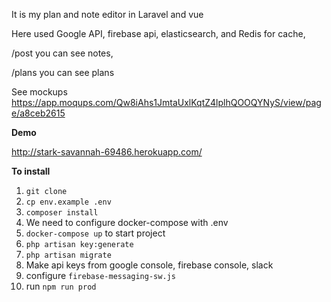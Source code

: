
It is my plan and note editor in Laravel and vue

Here used Google API, firebase api, elasticsearch, and Redis for cache, 

/post you can see notes, 

/plans you can see plans 

See mockups https://app.moqups.com/Qw8iAhs1JmtaUxlKqtZ4lplhQOOQYNyS/view/page/a8ceb2615

**Demo**

http://stark-savannah-69486.herokuapp.com/

 ****__**To install**__****
1. `git clone`
2. ``cp env.example .env ``
3. `composer install`
4. We need to configure docker-compose with .env
5. `docker-compose up` to start project
6. `php artisan key:generate `
7. `php artisan migrate`
8. Make api keys from google console, firebase console, slack
9. configure `firebase-messaging-sw.js`
10. run `npm run prod`
